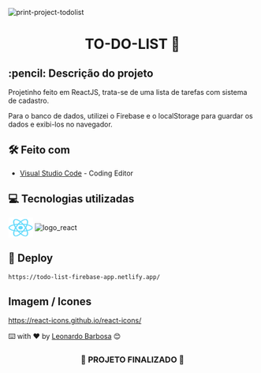![print-project-todolist](https://user-images.githubusercontent.com/87662269/209887207-4481c99e-2054-49c1-a410-cf8d50d08212.JPG)

<h1 align="center">
 TO-DO-LIST 📑
</h1>

<h2>
  :pencil: Descrição do projeto
</h2>

<p>
Projetinho feito em ReactJS, trata-se de uma lista de tarefas com sistema de cadastro. 

Para o banco de dados, utilizei o Firebase e o localStorage para guardar os dados e exibi-los no navegador.
</p>

## 🛠️ Feito com
* [Visual Studio Code](https://code.visualstudio.com) - Coding Editor

## 💻 Tecnologias utilizadas
<div display="flex">
   <img align="center" alt="logo_react" height="40" width="50" src="https://raw.githubusercontent.com/devicons/devicon/master/icons/react/react-original.svg">
  <img align="center" alt="logo_react" height="40" width="50" src="https://cdn.jsdelivr.net/gh/devicons/devicon/icons/firebase/firebase-plain-wordmark.svg">
</div>

## :link: Deploy

```
https://todo-list-firebase-app.netlify.app/
```

## Imagem / Icones

https://react-icons.github.io/react-icons/

⌨️ with ❤️ by [Leonardo Barbosa](https://github.com/leonardojpereira) 😊

<h3 align="center">
  
  :construction: PROJETO FINALIZADO :construction:
  
</h3>
